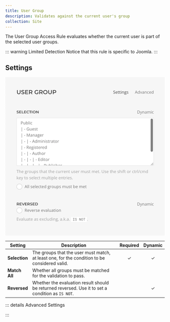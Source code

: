```yaml
---
title: User Group
description: Validates against the current user's group
collection: Site
---
```


<!--@include: ./_partials/intro-->

The User Group Access Rule evaluates whether the current user is part of the selected user groups.

::: warning Limited Detection
Notice that this rule is specific to Joomla.
:::

## Settings

![User Group Access Rule](../assets/rules/rule-user-group.webp)

| Setting | Description | Required | Dynamic |
| ------- | ----------- | :------: | :-----: |
| **Selection** | The groups that the user must match, at least one, for the condition to be considered valid. | &#x2713; | &#x2713; |
| **Match All** | Whether all groups must be matched for the validation to pass. |
| **Reversed** | Whether the evaluation result should be returned reversed. Use it to set a condition as `IS NOT`. | | &#x2713; |

::: details Advanced Settings
<!--@include: ./_partials/advanced-settings-->
:::

